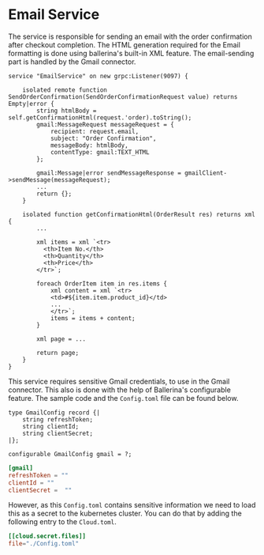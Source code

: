 # Email Service

The service is responsible for sending an email with the order confirmation after checkout completion. The HTML generation required for the Email formatting is done using ballerina's built-in XML feature. The email-sending part is handled by the Gmail connector.

```bal
service "EmailService" on new grpc:Listener(9097) {

    isolated remote function SendOrderConfirmation(SendOrderConfirmationRequest value) returns Empty|error {
        string htmlBody = self.getConfirmationHtml(request.'order).toString();
        gmail:MessageRequest messageRequest = {
            recipient: request.email,
            subject: "Order Confirmation",
            messageBody: htmlBody,
            contentType: gmail:TEXT_HTML
        };

        gmail:Message|error sendMessageResponse = gmailClient->sendMessage(messageRequest);
        ...
        return {};
    }

    isolated function getConfirmationHtml(OrderResult res) returns xml {
        ...

        xml items = xml `<tr>
          <th>Item No.</th>
          <th>Quantity</th> 
          <th>Price</th>
        </tr>`;

        foreach OrderItem item in res.items {
            xml content = xml `<tr>
            <td>#${item.item.product_id}</td>
            ...
            </tr>`;
            items = items + content;
        }

        xml page = ...

        return page;
    }
}
```

This service requires sensitive Gmail credentials, to use in the Gmail connector. This also is done with the help of Ballerina's configurable feature. The sample code and the `Config.toml` file can be found below.

```bal
type GmailConfig record {|
    string refreshToken;
    string clientId;
    string clientSecret;
|};

configurable GmailConfig gmail = ?;
```

```toml
[gmail]
refreshToken = ""
clientId = ""
clientSecret =  ""
```

However, as this `Config.toml` contains sensitive information we need to load this as a secret to the kubernetes cluster. You can do that by adding the following entry to the `Cloud.toml`.
```toml
[[cloud.secret.files]]
file="./Config.toml"
```
